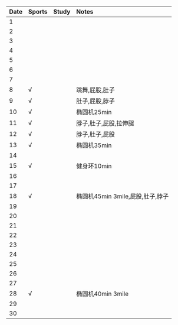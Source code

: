 Date|Sports|Study|Notes
:---------------|:---------------|:---------------|:---------------
1| | | |
2| | | |
3| | | |
4| | | |
5| | | |
6| | | |
7| | | |
8|√| |跳舞,屁股,肚子|
9|√| |肚子,屁股,脖子|
10|√| |椭圆机25min|
11|√| |脖子,肚子,屁股,拉伸腿|
12|√| |脖子,肚子,屁股|
13|√| |椭圆机35min|
14| | | |
15|√| |健身环10min|
16| | | |
17| | | |
18|√| |椭圆机45min 3mile,屁股,肚子,脖子|
19| | | |
20| | | |
21| | | |
22| | | |
23| | | |
24| | | |
25| | | |
26| | | |
27| | | |
28|√| |椭圆机40min 3mile|
29| | | |
30| | | |
